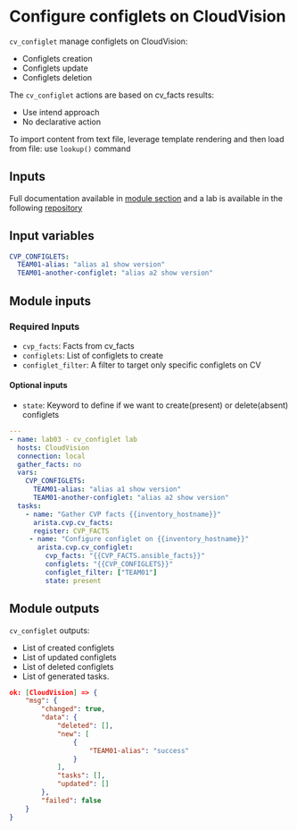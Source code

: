 # Configure configlets on CloudVision

`cv_configlet` manage configlets on CloudVision:

- Configlets creation
- Configlets update
- Configlets deletion

The `cv_configlet` actions are based on cv_facts results:

- Use intend approach
- No declarative action

To import content from text file, leverage template rendering and then load from file: use `lookup()` command

## Inputs

Full documentation available in [module section](../../modules/cv_configlet.rst.md) and a lab is available in the following [repository](https://github.com/arista-netdevops-community/ansible-cvp-avd-toi)

## Input variables

```yaml
CVP_CONFIGLETS:
  TEAM01-alias: "alias a1 show version"
  TEAM01-another-configlet: "alias a2 show version"
```

## Module inputs

### Required Inputs

- `cvp_facts`: Facts from cv_facts
- `configlets`: List of configlets to create
- `configlet_filter`: A filter to target only specific configlets on CV

#### Optional inputs

- `state`: Keyword to define if we want to create(present) or delete(absent) configlets

```yaml
---
- name: lab03 - cv_configlet lab
  hosts: CloudVision
  connection: local
  gather_facts: no
  vars:
    CVP_CONFIGLETS:
      TEAM01-alias: "alias a1 show version"
      TEAM01-another-configlet: "alias a2 show version"
  tasks:
    - name: "Gather CVP facts {{inventory_hostname}}"
      arista.cvp.cv_facts:
      register: CVP_FACTS
     - name: "Configure configlet on {{inventory_hostname}}"
       arista.cvp.cv_configlet:
         cvp_facts: "{{CVP_FACTS.ansible_facts}}"
         configlets: "{{CVP_CONFIGLETS}}"
         configlet_filter: ["TEAM01"]
         state: present
```

## Module outputs

`cv_configlet` outputs:

- List of created configlets
- List of updated configlets
- List of deleted configlets
- List of generated tasks.

```json
ok: [CloudVision] => {
    "msg": {
        "changed": true,
        "data": {
            "deleted": [],
            "new": [
                {
                    "TEAM01-alias": "success"
                }
            ],
            "tasks": [],
            "updated": []
        },
        "failed": false
    }
}
```
